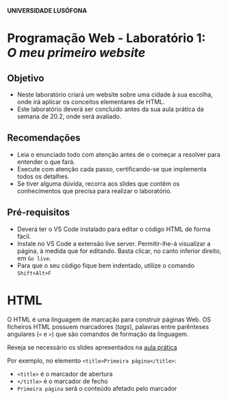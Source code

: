 **UNIVERSIDADE LUSÓFONA**

# Programação Web - Laboratório 1: <br>*O meu primeiro website* 

## Objetivo
* Neste laboratório criará um website sobre uma cidade à sua escolha, onde irá aplicar os conceitos elementares de HTML.
* Este laboratório deverá ser concluido antes da sua aula prática da semana de 20.2, onde será avaliado. 

## Recomendações
* Leia o enunciado todo com atenção antes de o começar a resolver para entender o que fará.
* Execute com atenção cada passo, certificando-se que implementa todos os detalhes.  
* Se tiver alguma dúvida, recorra aos slides que contêm os conhecimentos que precisa para realizar o laboratório.

## Pré-requisitos
* Deverá ter o VS Code instalado para editar o código HTML de forma fácil.
* Instale no VS Code a extensão live server. Permitir-lhe-á visualizar a página, à medida que for editando. Basta clicar, no canto inferior direito, em `Go live`.
* Para que o seu código fique bem indentado, utilize o comando `Shift+Alt+F`

# HTML

O HTML é uma linguagem de marcação para construir páginas Web. OS ficheiros HTML possuem marcadores (*tags*), palavras entre parênteses angulares (`<` e `>`) que são comandos de formação da linguagem. 

Reveja se necessário os slides apresentados na [aula prática](https://github.com/ULHT-PW/pw23-lab1/files/10727143/pw-lab1.pdf)

Por exemplo, no elemento `<title>Primeira página</title>`:
* `<title>` é o marcador de abertura
* `</title>` é o marcador de fecho
* `Primeira página` será o conteúdo afetado pelo marcador <title>, que neste caso especificará o título da barra de navegação.

Neste laboratório utilizará vários marcadores:
* `<h1>` = marcador que define um titulo - heading1 (`<h2>` um subtítulo, `<h3>` um subsubtítulo, ...)
* `<p>` = marcador que define um parágrafo
* `<ul>` = marcador que define uma lista não numerada (`<ol>` para lista numerada)
* `<li>` = marcador que define uma linha
* `<img>` = marcador que define uma imagem
* `<a>` = marcador de âncora para hiperlink, especificado como valor do atributo `href` 
* `<table>` = marcador que define uma tabela
* `<tr>` = marcador que define uma linha (*table row, tr*) duma tabela
* `<td>` = marcador que define uma célula (*table data, td*) duma tabela

Dentro de um marcador podem ser especificados pares de `atributo="valor"`. Os atributos modificam os resultados padrões dos elementos e os valores caracterizam essa mudança. Utilizará os seguintes atributos:
* `src` = atributo que define o nome do ficheiro com a imagem
* `href`= atributo que define o URL da hiperligação
    
Nas próximas aulas falaremos mais em detalhe destes aspectos.


# 1. Página Web 

Fará neste laboratório um website sobre uma cidade do mundo à sua escolha que goste. Deverá congregar várias informações sobre esta conforme indicado ao longo do laboratório. 

1. crie uma pasta `lab1` e abra-a com o VSCode.  

2. crie o ficheiro `index.html`, inserindo as seguintes partes elementares de qualquer ficheiro HTML:

```html
<!DOCTYPE html>
<html lang="pt">
    <head>
    </head>
    <body>
    </body>
</html>
```

1. Dentro do elemento `<head>` insira os seguintes elementos:
    1. `<title>`, com o nome da cidade escolhida, que especificaráo título da barra do navegador. 
    2. `<meta charset="utf-8">`, metadado (meta) que especifica que a página utiliza UTF-8 como codificação de carateres, em vez de ASCII. Isso permite inserir emojis e carateres não ASCII tipo ç, ã, õ. 
    3. nome do autor do site, descrição do conteudo do site, e palavras chave: 
        * `<meta name="author" content="Ana Maria">`
        * `<meta name="description" content="Website sobre Lisboa">`
        * `<meta name="keywords" content="palavras chave">`

# 2. A minha primeira página

Crie agora a sua primeira página. Siga o template em baixo: terá no topo o nome da sua cidade, uma imagem à sua escolha e o menu, ficando da seguinte forma:

![cabecalho](https://user-images.githubusercontent.com/42048382/218595546-59a5863a-0f14-4002-8176-80d2ae3b2aa2.png)

Para, tal, siga os seguintes passos (reveja os slides da aula prática): 
1.	No body, insira um elemento `h1` com o nome da cidade.
2.	Na linha seguinte insira uma imagem da cidade a seu gosto. Redimensione a imagem para que tenha 300px de largura. No Paint existe uma opção resize que lhe permite escolher o número de pixels que pretende que tenha de largura. Respeite a proporção da imagem, sem a deformar! 
3. Guarde a imagem numa nova pasta `images`. 
4. Insira a imagem usando a etiqueta `img`. Especifique no atributo `src` o caminho até ao ficheiro, ficando `<img src="images/cidade.png">`.
    
5.	Insira, depois da imagem, uma quebra de linha, elemento `<br>`, pois o elemento `<img>` não introduz uma quebra de linha.

4. Insira um titulo `h2` com a palavra Introdução 
5. Finalmente, escreva uma frase sobre a cidade.

    
A sua página está pronta!   
1. visualize a sua pagina, clicando diretamente no ficheiro HTML na pasta. O seu browser abrirá e renderizará a página.
2. visualize a sua pagina, clicando no canto inferionr direito em "Go live". Deixe sempre aberto. Todas as alterações que for  fazendo serão automaticamente refrescadas.
Para está ligeiramente diferente da imagem a cima, pois falta inserir os hiperlinks.

# 3. Mais páginas para o meu website!

Irá agora criar várias páginas interligadas, como no slide da aula prática. Reveja os [slides 15 e 16](https://github.com/ULHT-PW/pw23-lab1/files/10727143/pw-lab1.pdf) PAra tal:
1. Crie o menu. Para tal:
    1. Depois da imagem e etiqueta `<br>`, crie o menu.Crie um parágrafo `<p>` com cinco elementos de hiperlink `<a>`, tendo como conteúdo o nome das páginas do seu site: Introdução, Localização, Multimédia, Informações, Home, estando os elementos separados pelo carater `|`. 
    2. Use como valor para o atributo `href` as seguintes páginas:
        1. `index.html` para Introdução 
        2. `local.html` para Localização
        3. `multimedia.html` para Multimédia
        4. `info.html` para Informações

2.	Crie 4 copias do ficheiro index.html que criou. 
3.	Altere os nomes dos ficheiros para ter os seguintes: index.html, local.html, multimedia.html, info.html (atenção que os nomes dos ficheiros HTML  deverão estar em minúsculas, sem espaços, acentos ou carateres especiais)
4.	Em cada ficheiro, no menu, ponha a negrito a palavra a que corresponde a página. Para pôr a negrito colocque a etiqueta `b`em volta do hiperlink devido.
5. Adeque o título `<h3>Introdução</h3>` ao nome da página.
6. Abra o ficheiro index, e verifique que os hiperlinks funcionam. 
Tem agora criado o seu website! Agora irá preencher cada página com conteúdos.
    
# 4. Site online em 10 passos!

1. Crie uma conta em [www.pythonanywhere.com](https://www.pythonanywhere.com/). O username que escolher será o nome do seu dominio (username.pythonanywhere.com). 
![image](https://user-images.githubusercontent.com/42048382/218605220-87f17a31-df30-45c9-941a-812145bcbfd7.png)
2. No menu superior, clique em "Web" e depois em  "Add a new web app"
3. Clique em "Manual configuration"
4. Escolha "Python 3.10"
5. No menu superior, clique em "Files"
6. crie uma pasta intitulada "web"
7. Carregue nessa pasta todos os ficheiros do seu website
8. No menu superior, clique em "Web"
9. Clique no botão verde "Reload ...."
10. Clique no seu dominio. O seu site está online 🥳
    
Continue a editar no VS Code o seu website. No final, carregará os ficheiros finalizados. 
    
# 5. Página Introdução

Na pagina `index.html` insira, por debaixo da frase que escreveu sobre a cidade crie:
    
1. Pequena história divertida:  
    1. Conte uma pequena história divertida apenas com emojis 😉, sobre a :cityscape: que escolheu. Explore emojis, premindo nas teclas `🙂Windows + .`, ou pesquise na Internet em [emojipedia](https://emojipedia.org/), [carateres especiais UTF-8](https://www.w3schools.com/charsets/ref_html_utf8.asp), ou [W3Schools](https://www.w3schools.com/charsets/ref_emoji.asp). 
    2. Coloque uma barra horizontal de separação `hr` 
    3. Conte a história por palavras suas sem formatação. 
2. De seguida, num novo parágrafo `<p>` apresente o seu website, crie uma lista não numerada com a etiqueta `<ol>` e várias linhas `<li>`. Em cada linha apresente cada página do seu site em poucas palavras, incluindo numa palavra chave um link para essa página, com o elemento `<a>`.
3. Crie uma [wordcloud](https://www.wordclouds.com/) com base em palavras que associa à cidade. 
    1. Clique em wordlist e Edit, prima no botão para apagar as palavras existentes.
    2. Adicione palavras que estejam associadas à cidade. 
    3. Ponha peso 10 no nome da cidade para que esta fique com maior destaque. 
    4. Pode escolher uma forma (shape), fonte (font), cores (use um fundo branco). 
    5. Descarregue a imagem, e formate-a com o Paint por forma a que tenha largura de 300px como a fotografia da cidade. 
    6. Guarde a imagem na pasta `/images`
    6. Insira-a como uma `<img>` por debaixo da lista.

# 6. Página Localização

Na página `local.html`:
1. Por baixo do menu, insira no elemento `<h2>` a palavra Localização.
2. Insira um pequeno parágrafo que descreva a localização da ciadade (continente, país), assim como algumas informações geográficas destas.
3.	Insira por baixo um mapa do Google Maps do lugar. Para tal: 
    a. procure o lugar no website www.google.pt/maps
    b. Faça um zoom que considera apropriado
    c. clique em “partilhar” e na opção “incorporar mapa” 
    d. Selecione tamanho pequeno
    e. copie o código HTML resultante, `<iframe src=… >`
    f. insira esse código HTML na sua pagina HTML
    g. acerte a dimensão da janela.


# 7. Página Multimédia

Na página `multimedia.html` crie:
1. Um elemento `<h2>` com a palavra Multimédia, em vez de Introdução.
2. Pesquise no Youtube por um video sobre a cidade escolhida e insira-o na sua página recorrendo à opção "partilhar" e escolhendo "embeded". Será um elemento ìframe`.


# 8. Página Informações

Na página `info.html`:
1.	Um elemento `<h2>` com a palavra Informações em vez de Introdução.
2. Crie uma frase a introduzir uma tabela de informações a compilar sobre a cidade.	
3.Crie uma tabela com dados à sua escolha sobre a cidade escolhida. Deverá ter pelo menos 3 colunas e 4 colunas. Uma sugestão é ir à wikipedia e extrair alguns elementos que aparecem numa tabela à direita. A terceira coluna pode consistir num elemento agrupador (por exemplo demografia, geografia, história, etc). Veja o exemplo da tabela nos slides.
    
# 9. Site atualizado online!

1. Na aplicação [pythonanywhere](https://www.pythonanywhere.com/), clique em "Files"
7. Carregue pasta todos os ficheiros do seu website, pois muitos foram modificados
8. No menu superior, clique em "Web"
9. Clique no botão verde "Reload ...."
10. Clique no seu dominio. O seu site está online 🥳
    
 
# 10. Fim
 
Esperamos que tenha gostado de aplicar os conhecimentos de HTML fazendo um primeiro website &#127760;!

